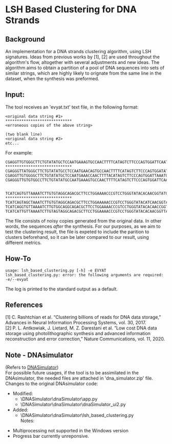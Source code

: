 # LSH Based Clustering for DNA Strands

## Background
An implementation for a DNA strands clustering algorithm, using LSH signatures. Ideas from previous works by [1], [2] are used throughout the algorithm's flow, altogether with several adjustments and new ideas. The algorithm aims to obtain a partition of a pool of DNA sequences into sets of similar strings, which are highly likely to orignate from the
same line in the dataset, when the synthesis was preformed.

## Input:
The tool receives an 'evyat.txt' text file, in the following format: 
```
<original data string #1> 
*****************************
<erroneous copies of the above string>

(two blank line)
<original data string #2> 
etc...
```
For example:
```
CGAGGTTGTGGGCTTCTGTATATGCTCCAATGAAAGTGCCAACTTTTCATAGTCTTCCCAGTGGATTCAATGACGACATCGCACACATACCGCAGTGCGGAAGGCCTAG
*****************************
CGAGGGTTATGGGCTTCTGTATATGCCTCCAATGAACAGTGCCAACTTTTCATAGTCTTCCCAGTGGATATGACGACATCGCACACATACCGCAGTGCGGAAGGCCTAG
CGAGGTTGTGGGGCTTCTGTATATGCTCCAATGAAACCAACTTTTACATAGTCTTCCCAGTGGATTAAATGACGACATCGCACACATACCGCAGTGGCGGATAGGCCTAG
CGAGGGTTGTGTGGCCTTCTGTATATGCCAATGAAAGTGCCAACTTTTCATAGTCTTCCCAGTGGATTCAATGACGACATCGCACACATACCGCAGTGCGGAAGGCCTAG


TCATCAGTGTTAAAATCTTGTGTAGGCAGACGCTTCCTGGAAAACCCGTCCTGGGTATACACAACGGTATGTACACTCTAAGAATTGGTTGCCACTGCGCACTTCTAGG
*****************************
TCATCAGTAGCTAAATCTTGTGTAGGCAGACGCTTCCTGGAAAAACCCGTCCTGGGTATACATCAACGGTATGTACACTTTACGAATTAGTTGCCACTGCGCACTTCTAGG
TCATCAGGTGTTAAAATCTTGTGGCAGGCAGACGCTTCCTGGAAAACCCGTCCTGGGTATACACAACCGGTATGTACACTCTAAGATATTGGTTGCCACTGCGCACTTCTAGG
TCATCATTGTTAAAATCTTGTAGTAGGCAGACGCTTCCTGGAAAACCCGTCCTGGGTATACACAACGGTTATGTACACTCTAAGAATATGGTTGCCACATGCGCACTTCTAGG
```
The file consists of noisy copies generated from the original data. In other words, the sequences *after* the synthesis.
For our purposes, as we aim to test the clustering result, the file is expeted to include the parition to clusters beforehand, so it can be later compared to our result, using different metrics.

## How-To
```
usage: lsh_based_clustering.py [-h] -e EVYAT
lsh_based_clustering.py: error: the following arguments are required: -e/--evyat
```
The log is printed to the standard output as a default.

## References
[1] C. Rashtchian et al. “Clustering billions of reads for DNA data storage,” Advances in Neural Information Processing Systems, vol. 30, 2017.\
[2] P. L. Antkowiak, J. Lietard, M. Z. Darestani et al. ”Low cost DNA data storage using photolithographic synthesis and advanced information reconstruction and error correction,” Nature Communications, vol. 11, 2020.

## Note - DNAsimulator
(Refers to [DNASimulator](https://github.com/gadihh/DNASimulator))\
For possible future usages, if the tool is to be assimilated in the DNAsimulator, the needed files are attached in 'dna_simulator.zip' file. \
Changes to the original DNAsimulator code:
* Modified:
	- \DNASimulator\dnaSimulator\app.py
	- \DNASimulator\dnaSimulator\dnaSimulator_ui2.py
* Added:
	- \DNASimulator\dnaSimulator\lsh_based_clustering.py\
Notes:
- Multiprocessing not supported in the Windows version
- Progress bar currently unreponsive.
